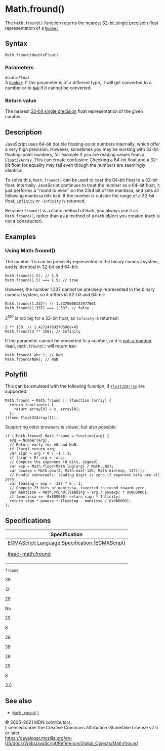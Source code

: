 # Math.fround()

The `Math.fround()` function returns the nearest [32-bit single precision](https://en.wikipedia.org/wiki/Single-precision_floating-point_format) float representation of a [`Number`](../number).

## Syntax

    Math.fround(doubleFloat)

### Parameters

`doubleFloat`  
A [`Number`](../number). If the parameter is of a different type, it will get converted to a number or to [`NaN`](../nan) if it cannot be converted.

### Return value

The nearest [32-bit single precision](https://en.wikipedia.org/wiki/Single-precision_floating-point_format) float representation of the given number.

## Description

JavaScript uses 64-bit double floating-point numbers internally, which offer a very high precision. However, sometimes you may be working with 32-bit floating-point numbers, for example if you are reading values from a [`Float32Array`](../float32array). This can create confusion: Checking a 64-bit float and a 32-bit float for equality may fail even though the numbers are seemingly identical.

To solve this, `Math.fround()` can be used to cast the 64-bit float to a 32-bit float. Internally, JavaScript continues to treat the number as a 64-bit float, it just performs a "round to even" on the 23rd bit of the mantissa, and sets all following mantissa bits to `0`. If the number is outside the range of a 32-bit float, [`Infinity`](../infinity) or `-Infinity` is returned.

Because `fround()` is a static method of `Math`, you always use it as `Math.fround()`, rather than as a method of a `Math` object you created (`Math` is not a constructor).

## Examples

### Using Math.fround()

The number 1.5 can be precisely represented in the binary numeral system, and is identical in 32-bit and 64-bit:

    Math.fround(1.5); // 1.5
    Math.fround(1.5) === 1.5; // true

However, the number 1.337 cannot be precisely represented in the binary numeral system, so it differs in 32-bit and 64-bit:

    Math.fround(1.337); // 1.3370000123977661
    Math.fround(1.337) === 1.337; // false

2<sup>150</sup> is too big for a 32-bit float, so `Infinity` is returned:

    2 ** 150; // 1.42724769270596e+45
    Math.fround(2 ** 150); // Infinity

If the parameter cannot be converted to a number, or it is [not-a-number](https://en.wikipedia.org/wiki/NaN) (`NaN`), `Math.fround()` will return `NaN`:

    Math.fround('abc'); // NaN
    Math.fround(NaN); // NaN

## Polyfill

This can be emulated with the following function, if [`Float32Array`](../float32array) are supported:

    Math.fround = Math.fround || (function (array) {
      return function(x) {
        return array[0] = x, array[0];
      };
    })(new Float32Array(1));

Supporting older browsers is slower, but also possible:

    if (!Math.fround) Math.fround = function(arg) {
      arg = Number(arg);
      // Return early for ±0 and NaN.
      if (!arg) return arg;
      var sign = arg < 0 ? -1 : 1;
      if (sign < 0) arg = -arg;
      // Compute the exponent (8 bits, signed).
      var exp = Math.floor(Math.log(arg) / Math.LN2);
      var powexp = Math.pow(2, Math.max(-126, Math.min(exp, 127)));
      // Handle subnormals: leading digit is zero if exponent bits are all zero.
      var leading = exp < -127 ? 0 : 1;
      // Compute 23 bits of mantissa, inverted to round toward zero.
      var mantissa = Math.round((leading - arg / powexp) * 0x800000);
      if (mantissa <= -0x800000) return sign * Infinity;
      return sign * powexp * (leading - mantissa / 0x800000);
    };

## Specifications

<table><thead><tr class="header"><th>Specification</th></tr></thead><tbody><tr class="odd"><td><a href="https://tc39.es/ecma262/#sec-math.fround">ECMAScript Language Specification (ECMAScript) 
<br/>

<span class="small">#sec-math.fround</span></a></td></tr></tbody></table>

`fround`

38

12

26

No

25

8

38

38

26

25

8

3.0

## See also

- [`Math.round()`](round)

© 2005–2021 MDN contributors.  
Licensed under the Creative Commons Attribution-ShareAlike License v2.5 or later.  
<a href="https://developer.mozilla.org/en-US/docs/Web/JavaScript/Reference/Global_Objects/Math/fround" class="_attribution-link">https://developer.mozilla.org/en-US/docs/Web/JavaScript/Reference/Global_Objects/Math/fround</a>
